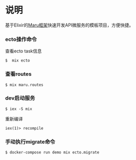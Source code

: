 # 说明

基于Elixir的[Maru框架](https://github.com/elixir-maru/maru)快速开发API微服务的模板项目，方便快捷。

### ecto操作命令

查看ecto task信息
```
$  mix ecto
```

### 查看routes

```
$ mix maru.routes
```

### dev启动服务

```
$ iex -S mix
```
重新编译
```
iex(1)> recompile
```

### 手动执行migrate命令

```
$ docker-compose run demo mix ecto.migrate
```
